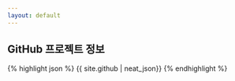 ```yaml
---
layout: default
---
```


## GitHub 프로젝트 정보

{% highlight json %}
{{ site.github | neat_json}}
{% endhighlight %}